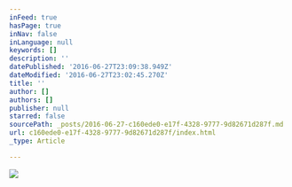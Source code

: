 ```yaml
---
inFeed: true
hasPage: true
inNav: false
inLanguage: null
keywords: []
description: ''
datePublished: '2016-06-27T23:09:38.949Z'
dateModified: '2016-06-27T23:02:45.270Z'
title: ''
author: []
authors: []
publisher: null
starred: false
sourcePath: _posts/2016-06-27-c160ede0-e17f-4328-9777-9d82671d287f.md
url: c160ede0-e17f-4328-9777-9d82671d287f/index.html
_type: Article

---
```

![](https://the-grid-user-content.s3-us-west-2.amazonaws.com/86ab0631-6cfb-4cbb-ae41-459c411a8974.jpg)